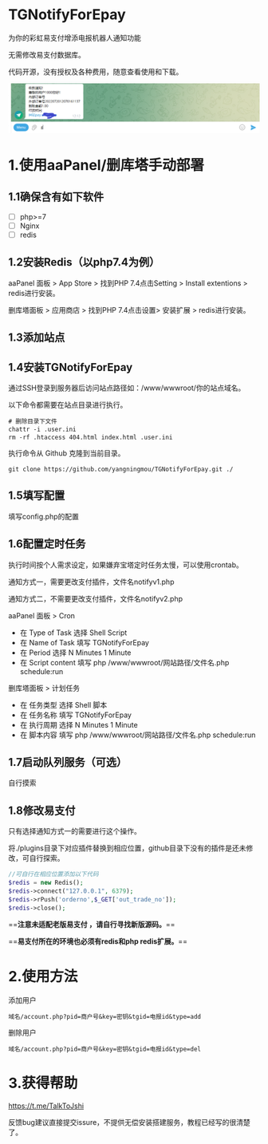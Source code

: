 # TGNotifyForEpay
为你的彩虹易支付增添电报机器人通知功能

无需修改易支付数据库。

代码开源，没有授权及各种费用，随意查看使用和下载。

<img src="Telegram (25665) 2022_7_21 18_21_31.png" alt="Telegram (25665) 2022_7_21 18_21_31" style="zoom:75%;" />

# 1.使用aaPanel/删库塔手动部署

## 	1.1确保含有如下软件

- [ ] php>=7
- [ ] Nginx
- [ ] redis

## 	1.2安装Redis（以php7.4为例）

aaPanel 面板 > App Store > 找到PHP 7.4点击Setting > Install extentions > redis进行安装。

删库塔面板 > 应用商店 > 找到PHP 7.4点击设置> 安装扩展 > redis进行安装。

## 	1.3添加站点

## 	1.4安装TGNotifyForEpay

通过SSH登录到服务器后访问站点路径如：/www/wwwroot/你的站点域名。

以下命令都需要在站点目录进行执行。

```shell
# 删除目录下文件
chattr -i .user.ini
rm -rf .htaccess 404.html index.html .user.ini
```

执行命令从 Github 克隆到当前目录。

```shell
git clone https://github.com/yangningmou/TGNotifyForEpay.git ./
```

## 	1.5填写配置

填写config.php的配置

## 	1.6配置定时任务

执行时间按个人需求设定，如果嫌弃宝塔定时任务太慢，可以使用crontab。

通知方式一，需要更改支付插件，文件名notifyv1.php


通知方式二，不需要更改支付插件，文件名notifyv2.php

aaPanel 面板 > Cron

- 在 Type of Task 选择 Shell Script
- 在 Name of Task 填写 TGNotifyForEpay
- 在 Period 选择 N Minutes 1 Minute
- 在 Script content 填写 php /www/wwwroot/网站路径/文件名.php schedule:run

删库塔面板 > 计划任务

- 在 任务类型 选择 Shell 脚本
- 在 任务名称 填写 TGNotifyForEpay
- 在 执行周期 选择 N Minutes 1 Minute
- 在 脚本内容 填写 php /www/wwwroot/网站路径/文件名.php schedule:run

## 	1.7启动队列服务（可选）

自行摸索

## 	1.8修改易支付

只有选择通知方式一的需要进行这个操作。

将./plugins目录下对应插件替换到相应位置，github目录下没有的插件是还未修改，可自行探索。

```php
//可自行在相应位置添加以下代码
$redis = new Redis();
$redis->connect("127.0.0.1", 6379);
$redis->rPush('orderno',$_GET['out_trade_no']);
$redis->close();
```

==**注意未适配老版易支付 ，请自行寻找新版源码。**==

==**易支付所在的环境也必须有redis和php redis扩展。**==

# 2.使用方法

添加用户

```php+HTML
域名/account.php?pid=商户号&key=密钥&tgid=电报id&type=add
```

删除用户

```php+HTML
域名/account.php?pid=商户号&key=密钥&tgid=电报id&type=del
```

# 3.获得帮助

https://t.me/TalkToJshi

反馈bug建议直接提交issure，不提供无偿安装搭建服务，教程已经写的很清楚了。
